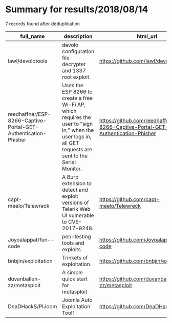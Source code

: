 
# Summary for results/2018/08/14
    
7 records found after deduplication

| full_name | description | html_url | matched_list | matched_count | pushed_at | size | stargazers_count | language | forks_count | vul_ids |
|----------------------------------------------------------------|------------------------------------------------------------------------------------------------------------------------------------------------------------|-----------------------------------------------------------------------------------|----------------------------------|-----------------|---------------------------|--------|--------------------|------------|---------------|-------------------|
| lawl/devolotools | devolo configuration file decrypter and 1337 root exploit | https://github.com/lawl/devolotools | ['exploit'] | 1 | 2018-08-14 17:11:55+00:00 | 6150 | 1 | Python | 6 | [] |
| reedhaffner/ESP-8266-Captive-Portal-GET-Authentication-Phisher | Uses the ESP 8266 to create a free Wi-Fi AP, which requires the user to "sign in," when the user logs in, all GET requests are sent to the Serial Monitor. | https://github.com/reedhaffner/ESP-8266-Captive-Portal-GET-Authentication-Phisher | ['exploit'] | 1 | 2018-08-14 00:33:16+00:00 | 19 | 10 | C++ | 4 | [] |
| capt-meelo/Telewreck | A Burp extension to detect and exploit versions of Telerik Web UI vulnerable to CVE-2017-9248. | https://github.com/capt-meelo/Telewreck | ['exploit'] | 1 | 2018-08-14 07:47:02+00:00 | 1074 | 84 | Python | 25 | ['CVE-2017-9248'] |
| Joyoalappat/fun--code | pen-testing tools and exploits | https://github.com/Joyoalappat/fun--code | ['exploit'] | 1 | 2018-08-14 12:35:39+00:00 | 0 | 0 | | 0 | [] |
| bnbjin/exploitation | Trinkets of exploitation. | https://github.com/bnbjin/exploitation | ['exploit'] | 1 | 2018-08-14 14:01:46+00:00 | 3 | 0 | C | 0 | [] |
| duvanballen-zz/metasploit | A simple quick start for metasploit | https://github.com/duvanballen-zz/metasploit | ['metasploit module OR payload'] | 1 | 2018-08-14 16:41:47+00:00 | 15 | 0 | nan | 0 | [] |
| DeaDHackS/PIJoom | Joomla Auto Exploitation Tool! | https://github.com/DeaDHackS/PIJoom | ['exploit'] | 1 | 2018-08-14 20:08:22+00:00 | 30 | 6 | Perl | 2 | [] |
